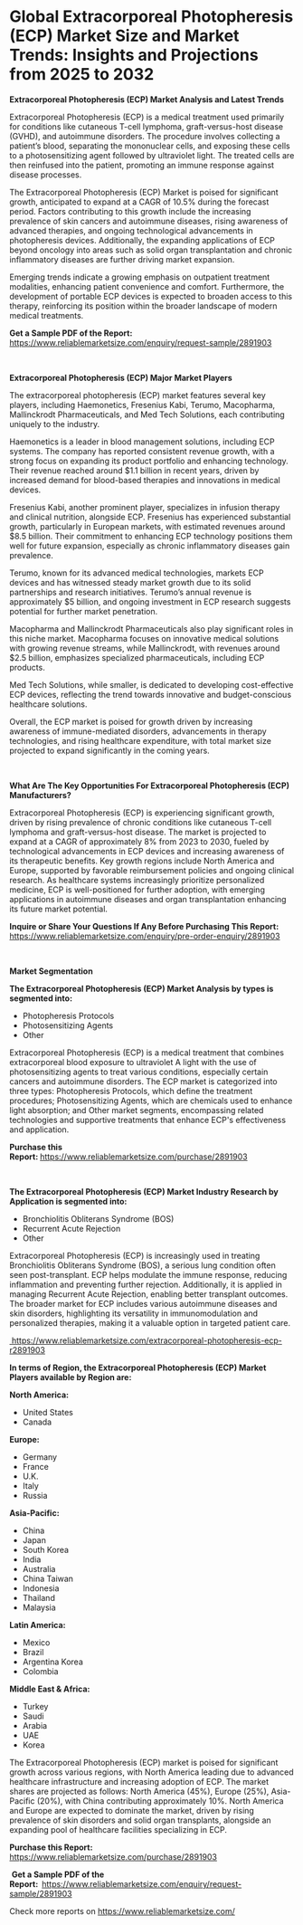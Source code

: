<p><h1>Global Extracorporeal Photopheresis (ECP) Market Size and Market Trends: Insights and Projections from 2025 to 2032</h1></p><p><strong>Extracorporeal Photopheresis (ECP) Market Analysis and Latest Trends</strong></p>
<p><p>Extracorporeal Photopheresis (ECP) is a medical treatment used primarily for conditions like cutaneous T-cell lymphoma, graft-versus-host disease (GVHD), and autoimmune disorders. The procedure involves collecting a patient’s blood, separating the mononuclear cells, and exposing these cells to a photosensitizing agent followed by ultraviolet light. The treated cells are then reinfused into the patient, promoting an immune response against disease processes.</p><p>The Extracorporeal Photopheresis (ECP) Market is poised for significant growth, anticipated to expand at a CAGR of 10.5% during the forecast period. Factors contributing to this growth include the increasing prevalence of skin cancers and autoimmune diseases, rising awareness of advanced therapies, and ongoing technological advancements in photopheresis devices. Additionally, the expanding applications of ECP beyond oncology into areas such as solid organ transplantation and chronic inflammatory diseases are further driving market expansion. </p><p>Emerging trends indicate a growing emphasis on outpatient treatment modalities, enhancing patient convenience and comfort. Furthermore, the development of portable ECP devices is expected to broaden access to this therapy, reinforcing its position within the broader landscape of modern medical treatments.</p></p>
<p><strong>Get a Sample PDF of the Report:&nbsp;</strong> <a href="https://www.reliablemarketsize.com/enquiry/request-sample/2891903?utm_campaign=3508&utm_medium=2&utm_source=Github&utm_content=ia&utm_term=14032025&utm_id=extracorporeal-photopheresis-ecp">https://www.reliablemarketsize.com/enquiry/request-sample/2891903</a></p>
<p>&nbsp;</p>
<p><strong>Extracorporeal Photopheresis (ECP) Major Market Players</strong></p>
<p><p>The extracorporeal photopheresis (ECP) market features several key players, including Haemonetics, Fresenius Kabi, Terumo, Macopharma, Mallinckrodt Pharmaceuticals, and Med Tech Solutions, each contributing uniquely to the industry.</p><p>Haemonetics is a leader in blood management solutions, including ECP systems. The company has reported consistent revenue growth, with a strong focus on expanding its product portfolio and enhancing technology. Their revenue reached around $1.1 billion in recent years, driven by increased demand for blood-based therapies and innovations in medical devices.</p><p>Fresenius Kabi, another prominent player, specializes in infusion therapy and clinical nutrition, alongside ECP. Fresenius has experienced substantial growth, particularly in European markets, with estimated revenues around $8.5 billion. Their commitment to enhancing ECP technology positions them well for future expansion, especially as chronic inflammatory diseases gain prevalence.</p><p>Terumo, known for its advanced medical technologies, markets ECP devices and has witnessed steady market growth due to its solid partnerships and research initiatives. Terumo’s annual revenue is approximately $5 billion, and ongoing investment in ECP research suggests potential for further market penetration.</p><p>Macopharma and Mallinckrodt Pharmaceuticals also play significant roles in this niche market. Macopharma focuses on innovative medical solutions with growing revenue streams, while Mallinckrodt, with revenues around $2.5 billion, emphasizes specialized pharmaceuticals, including ECP products.</p><p>Med Tech Solutions, while smaller, is dedicated to developing cost-effective ECP devices, reflecting the trend towards innovative and budget-conscious healthcare solutions.</p><p>Overall, the ECP market is poised for growth driven by increasing awareness of immune-mediated disorders, advancements in therapy technologies, and rising healthcare expenditure, with total market size projected to expand significantly in the coming years.</p></p>
<p>&nbsp;</p>
<p><strong>What Are The Key Opportunities For Extracorporeal Photopheresis (ECP) Manufacturers?</strong></p>
<p><p>Extracorporeal Photopheresis (ECP) is experiencing significant growth, driven by rising prevalence of chronic conditions like cutaneous T-cell lymphoma and graft-versus-host disease. The market is projected to expand at a CAGR of approximately 8% from 2023 to 2030, fueled by technological advancements in ECP devices and increasing awareness of its therapeutic benefits. Key growth regions include North America and Europe, supported by favorable reimbursement policies and ongoing clinical research. As healthcare systems increasingly prioritize personalized medicine, ECP is well-positioned for further adoption, with emerging applications in autoimmune diseases and organ transplantation enhancing its future market potential.</p></p>
<p><strong>Inquire or Share Your Questions If Any Before Purchasing This Report:</strong> <a href="https://www.reliablemarketsize.com/enquiry/pre-order-enquiry/2891903?utm_campaign=3508&utm_medium=2&utm_source=Github&utm_content=ia&utm_term=14032025&utm_id=extracorporeal-photopheresis-ecp">https://www.reliablemarketsize.com/enquiry/pre-order-enquiry/2891903</a></p>
<p>&nbsp;</p>
<p><strong>Market Segmentation</strong></p>
<p><strong>The Extracorporeal Photopheresis (ECP) Market Analysis by types is segmented into:</strong></p>
<p><ul><li>Photopheresis Protocols</li><li>Photosensitizing Agents</li><li>Other</li></ul></p>
<p><p>Extracorporeal Photopheresis (ECP) is a medical treatment that combines extracorporeal blood exposure to ultraviolet A light with the use of photosensitizing agents to treat various conditions, especially certain cancers and autoimmune disorders. The ECP market is categorized into three types: Photopheresis Protocols, which define the treatment procedures; Photosensitizing Agents, which are chemicals used to enhance light absorption; and Other market segments, encompassing related technologies and supportive treatments that enhance ECP's effectiveness and application.</p></p>
<p><strong>Purchase this Report:&nbsp;</strong><a href="https://www.reliablemarketsize.com/purchase/2891903?utm_campaign=3508&utm_medium=2&utm_source=Github&utm_content=ia&utm_term=14032025&utm_id=extracorporeal-photopheresis-ecp">https://www.reliablemarketsize.com/purchase/2891903</a></p>
<p>&nbsp;</p>
<p><strong>The Extracorporeal Photopheresis (ECP) Market Industry Research by Application is segmented into:</strong></p>
<p><ul><li>Bronchiolitis Obliterans Syndrome (BOS)</li><li>Recurrent Acute Rejection</li><li>Other</li></ul></p>
<p><p>Extracorporeal Photopheresis (ECP) is increasingly used in treating Bronchiolitis Obliterans Syndrome (BOS), a serious lung condition often seen post-transplant. ECP helps modulate the immune response, reducing inflammation and preventing further rejection. Additionally, it is applied in managing Recurrent Acute Rejection, enabling better transplant outcomes. The broader market for ECP includes various autoimmune diseases and skin disorders, highlighting its versatility in immunomodulation and personalized therapies, making it a valuable option in targeted patient care.</p></p>
<p><a href="https://www.reliablemarketsize.com/extracorporeal-photopheresis-ecp-r2891903?utm_campaign=3508&utm_medium=2&utm_source=Github&utm_content=ia&utm_term=14032025&utm_id=extracorporeal-photopheresis-ecp">&nbsp;https://www.reliablemarketsize.com/extracorporeal-photopheresis-ecp-r2891903</a></p>
<p><strong>In terms of Region, the Extracorporeal Photopheresis (ECP) Market Players available by Region are:</strong></p>
<p>
    <p> <strong> North America: </strong>
        <ul>
            <li>United States</li>
            <li>Canada</li>
        </ul>
        </p> 
    <p> <strong> Europe: </strong>
        <ul>
            <li>Germany</li>
            <li>France</li>
            <li>U.K.</li>
            <li>Italy</li>
            <li>Russia</li>
        </ul>
        </p> 
    <p> <strong> Asia-Pacific: </strong>
        <ul>
            <li>China</li>
            <li>Japan</li>
            <li>South Korea</li>
            <li>India</li>
            <li>Australia</li>
            <li>China Taiwan</li>
            <li>Indonesia</li>
            <li>Thailand</li>
            <li>Malaysia</li>
        </ul>
        </p> 
    <p> <strong> Latin America: </strong>
        <ul>
            <li>Mexico</li>
            <li>Brazil</li>
            <li>Argentina Korea</li>
            <li>Colombia</li>
        </ul>
        </p> 
    <p> <strong> Middle East & Africa: </strong>
        <ul>
            <li>Turkey</li>
            <li>Saudi</li>
            <li>Arabia</li>
            <li>UAE</li>
            <li>Korea</li>
        </ul>
    </p>
    </p>
<p><p>The Extracorporeal Photopheresis (ECP) market is poised for significant growth across various regions, with North America leading due to advanced healthcare infrastructure and increasing adoption of ECP. The market shares are projected as follows: North America (45%), Europe (25%), Asia-Pacific (20%), with China contributing approximately 10%. North America and Europe are expected to dominate the market, driven by rising prevalence of skin disorders and solid organ transplants, alongside an expanding pool of healthcare facilities specializing in ECP.</p></p>
<p><strong>Purchase this Report: </strong><a href="https://www.reliablemarketsize.com/purchase/2891903?utm_campaign=3508&utm_medium=2&utm_source=Github&utm_content=ia&utm_term=14032025&utm_id=extracorporeal-photopheresis-ecp">https://www.reliablemarketsize.com/purchase/2891903</a></p>
<p>&nbsp;<strong>Get a Sample PDF of the Report:&nbsp;&nbsp;</strong><a href="https://www.reliablemarketsize.com/enquiry/request-sample/2891903?utm_campaign=3508&utm_medium=2&utm_source=Github&utm_content=ia&utm_term=14032025&utm_id=extracorporeal-photopheresis-ecp">https://www.reliablemarketsize.com/enquiry/request-sample/2891903</a></p>
<p><strong></strong></p>
<p>Check more reports on <a href="https://www.reliablemarketsize.com/?utm_campaign=3508&utm_medium=2&utm_source=Github&utm_content=ia&utm_term=14032025&utm_id=extracorporeal-photopheresis-ecp">https://www.reliablemarketsize.com/</a></p>